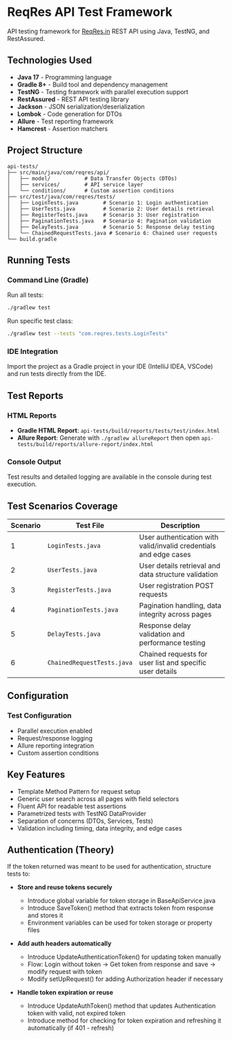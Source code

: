 # ReqRes API Test Framework

API testing framework for [ReqRes.in](https://reqres.in/) REST API using Java, TestNG, and RestAssured.

## Technologies Used

- **Java 17** - Programming language
- **Gradle 8+** - Build tool and dependency management
- **TestNG** - Testing framework with parallel execution support
- **RestAssured** - REST API testing library
- **Jackson** - JSON serialization/deserialization
- **Lombok** - Code generation for DTOs
- **Allure** - Test reporting framework
- **Hamcrest** - Assertion matchers

## Project Structure

```
api-tests/
├── src/main/java/com/reqres/api/
│   ├── model/           # Data Transfer Objects (DTOs)
│   ├── services/        # API service layer
│   └── conditions/      # Custom assertion conditions
├── src/test/java/com/reqres/tests/
│   ├── LoginTests.java        # Scenario 1: Login authentication
│   ├── UserTests.java         # Scenario 2: User details retrieval
│   ├── RegisterTests.java     # Scenario 3: User registration
│   ├── PaginationTests.java   # Scenario 4: Pagination validation
│   ├── DelayTests.java        # Scenario 5: Response delay testing
│   └── ChainedRequestTests.java # Scenario 6: Chained user requests
└── build.gradle
```

## Running Tests

### Command Line (Gradle)

Run all tests:
```bash
./gradlew test
```

Run specific test class:
```bash
./gradlew test --tests "com.reqres.tests.LoginTests"
```

### IDE Integration

Import the project as a Gradle project in your IDE (IntelliJ IDEA, VSCode) and run tests directly from the IDE.

## Test Reports

### HTML Reports
- **Gradle HTML Report**: `api-tests/build/reports/tests/test/index.html`
- **Allure Report**: Generate with `./gradlew allureReport` then open `api-tests/build/reports/allure-report/index.html`

### Console Output
Test results and detailed logging are available in the console during test execution.

## Test Scenarios Coverage

| Scenario | Test File | Description |
|----------|-----------|-------------|
| 1 | `LoginTests.java` | User authentication with valid/invalid credentials and edge cases |
| 2 | `UserTests.java` | User details retrieval and data structure validation |
| 3 | `RegisterTests.java` | User registration POST requests |
| 4 | `PaginationTests.java` | Pagination handling, data integrity across pages |
| 5 | `DelayTests.java` | Response delay validation and performance testing |
| 6 | `ChainedRequestTests.java` | Chained requests for user list and specific user details |

## Configuration

### Test Configuration
- Parallel execution enabled
- Request/response logging
- Allure reporting integration
- Custom assertion conditions

## Key Features

- Template Method Pattern for request setup
- Generic user search across all pages with field selectors
- Fluent API for readable test assertions
- Parametrized tests with TestNG DataProvider
- Separation of concerns (DTOs, Services, Tests)
- Validation including timing, data integrity, and edge cases

## Authentication (Theory)

If the token returned was meant to be used for authentication, structure tests to:

- **Store and reuse tokens securely**
  - Introduce global variable for token storage in BaseApiService.java
  - Introduce SaveToken() method that extracts token from response and stores it
  - Environment variables can be used for token storage or property files

- **Add auth headers automatically**
  - Introduce UpdateAuthenticationToken() for updating token manually
  - Flow: Login without token → Get token from response and save → modify request with token
  - Modify setUpRequest() for adding Authorization header if necessary

- **Handle token expiration or reuse**
  - Introduce UpdateAuthToken() method that updates Authentication token with valid, not expired token
  - Introduce method for checking for token expiration and refreshing it automatically (if 401 - refresh)
